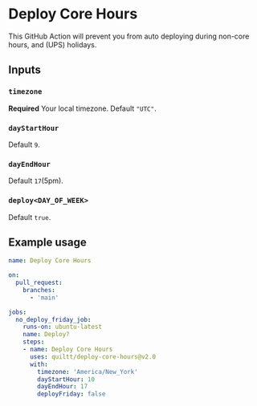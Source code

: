 # Deploy Core Hours

This GitHub Action will prevent you from auto deploying during non-core hours, and (UPS) holidays.

## Inputs

### `timezone`

**Required** Your local timezone. Default `"UTC"`.

### `dayStartHour`

Default `9`.

### `dayEndHour`

Default `17`(5pm).

### `deploy<DAY_OF_WEEK>`

Default `true`.

## Example usage
```yaml
name: Deploy Core Hours

on:
  pull_request:
    branches:
      - 'main'

jobs:
  no_deploy_friday_job:
    runs-on: ubuntu-latest
    name: Deploy?
    steps:
    - name: Deploy Core Hours
      uses: quiltt/deploy-core-hours@v2.0
      with:
        timezone: 'America/New_York'
        dayStartHour: 10
        dayEndHour: 17
        deployFriday: false
```
